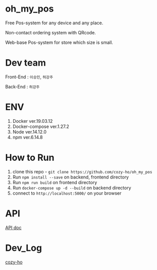 # oh_my_pos
Free Pos-system for any device and any place.

Non-contact ordering system with QRcode.

Web-base Pos-system for store which size is small.

# Dev team

Front-End : `이승민`, `허강주`

Back-End : `허강주`


# ENV
1. Docker ver.19.03.12
2. Docker-compose ver.1.27.2
3. Node ver.14.12.0
4. npm ver.6.14.8

# How to Run
1. clone this repo - `git clone https://github.com/cozy-ho/oh_my_pos`
2. Run `npm install --save` on backend, frontend directory
3. Run `npm run build` on frontend directory
4. Run `docker-compose up -d --build` on backend directory
5. connect to `http://localhost:5000/` on your browser

# API
[API doc](./api.md)

# Dev_Log
[cozy-ho](./devlog.md)

